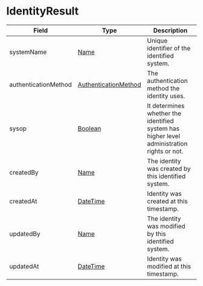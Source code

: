 # IdentityResult

Field | Type | Description
--- | --- | --- 
systemName | [Name](../primitives.md#name) | Unique identifier of the identified system.
authenticationMethod | [AuthenticationMethod](../primitives.md#authenticationmethod) | The authentication method the identity uses.
sysop | [Boolean](../primitives.md#boolean) | It determines whether the identified system has higher level administration rights or not.
createdBy | [Name](../primitives.md#name) | The identity was created by this identified system.
createdAt | [DateTime](../primitives.md#datetime) | Identity was created at this timestamp.
updatedBy | [Name](../primitives.md#name) | The identity was modified by this identified system.
updatedAt | [DateTime](../primitives.md#datetime) | Identity was modified at this timestamp.
